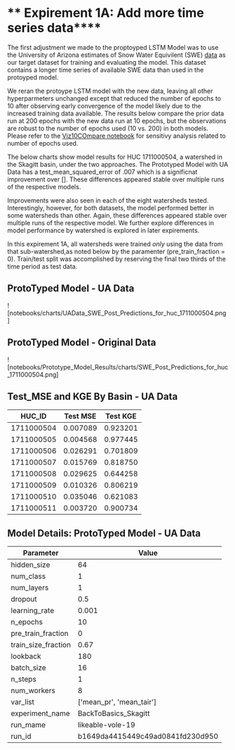 # ** Expirement 1A: Add more time series data****

The first adjustment we made to the proptoyped LSTM Model was to use the University of Arizona estimates of Snow Water Equivilent (SWE) [data]( https://climate.arizona.edu/data/UA_SWE/) as our target dataset for training and evaluating the model.  This dataset contains a longer time series of available SWE data than used in the protoyped model. 

We reran the protoype LSTM model with the new data, leaving all other hyperparmeters unchanged except that reduced the number of epochs to 10 after observing early convergence of the model likely due to the increased training data available. The results below compare the prior data run at 200 epochs with the new data run at 10 epochs, but the observations are robust to the number of epochs used (10 vs. 200) in both models.  Please refer to the [Viz10COmpare notebook](notebooks/Prototype_Model_Results/VizHuc10Compare.ipynb) for sensitivy analysis related to number of epochs used.  

The below charts show model results for HUC 1711000504, a watershed in the Skagitt basin, under the two approaches. The Prototyped Model with UA Data has a test_mean_squared_error of .007 which is a significnat improvement over [].  These differences appeared stable over multiple runs of the respective models.  

Improvements were also seen in each of the eight watersheds tested.  Interestingly, however, for both datasets, the model performed better in some watersheds than other. Again, these differences appeared stable over multiple runs of the respective model. We further explore differences in model performance by watershed is explored in later expirements. 

In this expirement 1A, all watersheds were trained *only* using the data from that sub-watershed,as noted below by the paramenter (pre_train_fraction = 0).  Train/test split was accomplished by reserving the final two thirds of the time period as test data. 

## ProtoTyped Model - UA Data 

![notebooks/charts/UAData_SWE_Post_Predictions_for_huc_1711000504.png]

## ProtoTyped Model - Original Data 
![notebooks/Prototype_Model_Results/charts/SWE_Post_Predictions_for_huc_1711000504.png]

## Test_MSE and KGE By Basin - UA Data
| HUC_ID      | Test MSE  | Test KGE  |
|------------|----------|----------|
| 1711000504 | 0.007089 | 0.923201 |
| 1711000505 | 0.004568 | 0.977445 |
| 1711000506 | 0.026291 | 0.701809 |
| 1711000507 | 0.015769 | 0.818750 |
| 1711000508 | 0.029625 | 0.644258 |
| 1711000509 | 0.010326 | 0.806219 |
| 1711000510 | 0.035046 | 0.621083 |
| 1711000511 | 0.003720 | 0.900734 |



## Model Details: ProtoTyped Model - UA Data 
| Parameter           | Value                       |
|---------------------|-----------------------------|
| hidden_size         | 64                          |
| num_class           | 1                           |
| num_layers          | 1                           |
| dropout             | 0.5                         |
| learning_rate       | 0.001                       |
| n_epochs            | 10                          |
| pre_train_fraction  | 0                           |
| train_size_fraction | 0.67                        |
| lookback            | 180                         |
| batch_size          | 16                          |
| n_steps             | 1                           |
| num_workers         | 8                           |
| var_list            | ['mean_pr', 'mean_tair']    |
| experiment_name     | BackToBasics_Skagitt        |
| run_mame            | likeable-vole-19            |
| run_id              | b1649da4415449c49ad0841fd230d950|


